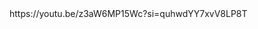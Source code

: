 <!DOCTYPE html>
<html lang="en">
<head>
  <meta charset="UTF-8">
  <title>YouTube Link</title>
</head>
<body>
  https://youtu.be/z3aW6MP15Wc?si=quhwdYY7xvV8LP8T
</body>
</html>
